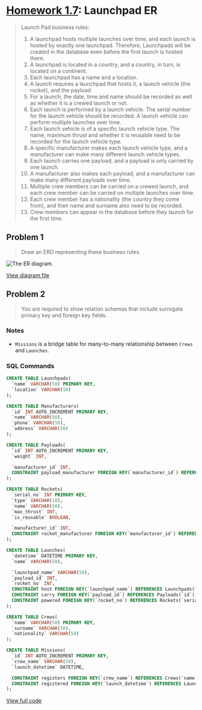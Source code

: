 # [Homework 1.7](https://github.com/hendraanggrian/IIT-CS425/raw/assets/assignments/homework1_7.pdf): Launchpad ER

> Launch Pad business rules:
>
> 1. A launchpad hosts multiple launches over time, and each launch is hosted by
  exactly one launchpad. Therefore, Launchpads will be created in the database
  even before the first launch is hosted there.
> 2. A launchpad is located in a country, and a country, in turn, is located on
  a continent.
> 3. Each launchpad has a name and a location.
> 4. A launch requires a launchpad that hosts it, a launch vehicle (the rocket),
  and the payload.
> 5. For a launch, the date, time and name should be recorded as well as whether
  it is a crewed launch or not.
> 6. Each launch is performed by a launch vehicle. The serial number for the
  launch vehicle should be recorded. A launch vehicle can perform multiple
  launches over time.
> 7. Each launch vehicle is of a specific launch vehicle type. The name, maximum
  thrust and whether it is reusable need to be recorded for the launch vehicle
  type.
> 8. A specific manufacturer makes each launch vehicle type, and a manufacturer
  can make many different launch vehicle types.
> 9. Each launch carries one payload, and a payload is only carried by one
  launch.
> 10. A manufacturer also makes each payload, and a manufacturer can make many
  different payloads over time.
> 11. Multiple crew members can be carried on a crewed launch, and each crew
  member can be carried on multiple launches over time.
> 12. Each crew member has a nationality (the country they come from), and their
  name and surname also need to be recorded.
> 13. Crew members can appear in the database before they launch for the first
  time.

## Problem 1

> Draw an ERD representing these business rules.

![The ER diagram.](https://github.com/hendraanggrian/IIT-CS425/raw/assets/launchpad-er/er.png)

[View diagram file](https://github.com/hendraanggrian/IIT-CS425/blob/main/launchpad-er/er.drawio)

## Problem 2

> You are required to show relation schemas that include surrogate primary key
  and foreign key fields.

### Notes

- `Missions` is a bridge table for many-to-many relationship between `Crews`
  and `Launches`.

### SQL Commands

```sql
CREATE TABLE Launchpads(
  `name` VARCHAR(50) PRIMARY KEY,
  `location` VARCHAR(50)
);

CREATE TABLE Manufacturers(
  `id` INT AUTO_INCREMENT PRIMARY KEY,
  `name` VARCHAR(50),
  `phone` VARCHAR(50),
  `address` VARCHAR(50)
);

CREATE TABLE Payloads(
  `id` INT AUTO_INCREMENT PRIMARY KEY,
  `weight` INT,

  `manufacturer_id` INT,
  CONSTRAINT payload_manufacturer FOREIGN KEY(`manufacturer_id`) REFERENCES Manufacturers(`id`)
);

CREATE TABLE Rockets(
  `serial_no` INT PRIMARY KEY,
  `type` VARCHAR(10),
  `name` VARCHAR(50),
  `max_thrust` INT,
  `is_reusable` BOOLEAN,

  `manufacturer_id` INT,
  CONSTRAINT rocket_manufacturer FOREIGN KEY(`manufacturer_id`) REFERENCES Manufacturers(`id`)
);

CREATE TABLE Launches(
  `datetime` DATETIME PRIMARY KEY,
  `name` VARCHAR(50),

  `launchpad_name` VARCHAR(50),
  `payload_id` INT,
  `rocket_no` INT,
  CONSTRAINT host FOREIGN KEY(`launchpad_name`) REFERENCES Launchpads(`name`),
  CONSTRAINT carry FOREIGN KEY(`payload_id`) REFERENCES Payloads(`id`),
  CONSTRAINT powered FOREIGN KEY(`rocket_no`) REFERENCES Rockets(`serial_no`)
);

CREATE TABLE Crews(
  `name` VARCHAR(50) PRIMARY KEY,
  `surname` VARCHAR(50),
  `nationality` VARCHAR(50)
);

CREATE TABLE Missions(
  `id` INT AUTO_INCREMENT PRIMARY KEY,
  `crew_name` VARCHAR(50),
  `launch_datetime` DATETIME,

  CONSTRAINT registers FOREIGN KEY(`crew_name`) REFERENCES Crews(`name`),
  CONSTRAINT registered FOREIGN KEY(`launch_datetime`) REFERENCES Launches(`datetime`)
);
```

[View full code](https://github.com/hendraanggrian/IIT-CS425/blob/main/launchpad-er/initialize.sql)
